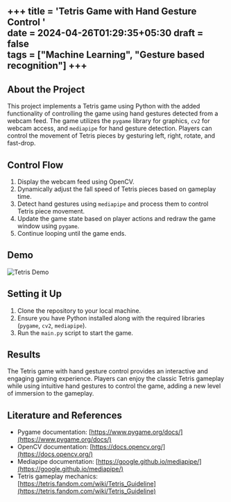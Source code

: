 +++
title = 'Tetris Game with Hand Gesture Control '    
date = 2024-04-26T01:29:35+05:30
draft = false   
tags = ["Machine Learning", "Gesture based recognition"]
+++ 
---

## About the Project
This project implements a Tetris game using Python with the added functionality of controlling the game using hand gestures detected from a webcam feed. The game utilizes the `pygame` library for graphics, `cv2` for webcam access, and `mediapipe` for hand gesture detection. Players can control the movement of Tetris pieces by gesturing left, right, rotate, and fast-drop.

## Control Flow
1. Display the webcam feed using OpenCV.
2. Dynamically adjust the fall speed of Tetris pieces based on gameplay time.
3. Detect hand gestures using `mediapipe` and process them to control Tetris piece movement.
4. Update the game state based on player actions and redraw the game window using `pygame`.
5. Continue looping until the game ends.

## Demo
![Tetris Demo](https://github.com/pritpalcodes/tetris_using_opencv/assets/90276050/e0975bc0-a96c-45bc-8603-b9a25fd69f48)

## Setting it Up
1. Clone the repository to your local machine.
2. Ensure you have Python installed along with the required libraries (`pygame`, `cv2`, `mediapipe`).
3. Run the `main.py` script to start the game.

## Results
The Tetris game with hand gesture control provides an interactive and engaging gaming experience. Players can enjoy the classic Tetris gameplay while using intuitive hand gestures to control the game, adding a new level of immersion to the gameplay.

## Literature and References
- Pygame documentation: [https://www.pygame.org/docs/](https://www.pygame.org/docs/)
- OpenCV documentation: [https://docs.opencv.org/](https://docs.opencv.org/)
- Mediapipe documentation: [https://google.github.io/mediapipe/](https://google.github.io/mediapipe/)
- Tetris gameplay mechanics: [https://tetris.fandom.com/wiki/Tetris_Guideline](https://tetris.fandom.com/wiki/Tetris_Guideline)